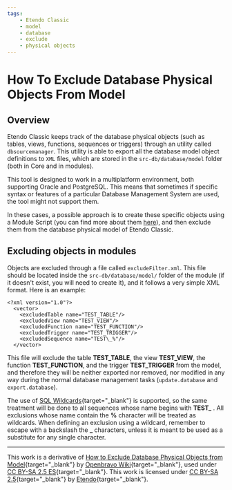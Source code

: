 ```yaml
---
tags:
    - Etendo Classic
    - model
    - database
    - exclude
    - physical objects
--- 
```

# How To Exclude Database Physical Objects From Model

##  Overview

Etendo Classic keeps track of the database physical objects (such as tables, views, functions, sequences or triggers) through an utility called `dbsourcemanager`. This utility is able to export all the database model object definitions to `XML` files, which are stored in the `src-db/database/model` folder (both in Core and in modules).

This tool is designed to work in a multiplatform environment, both supporting Oracle and PostgreSQL. This means that sometimes if specific syntax or features of a particular Database Management System are used, the tool might not support them.

In these cases, a possible approach is to create these specific objects using a Module Script (you can find more about them [here](../how-to-guides/how-to-create-build-validations-and-module-scripts.md)), and then exclude them from the database physical model of Etendo Classic.

##  Excluding objects in modules

Objects are excluded through a file called `excludeFilter.xml`. This file should be located inside the `src-db/database/model/` folder of the module (if it doesn't exist, you will need to create it), and it follows a very simple XML format. Here is an example:


    
    
    <?xml version="1.0"?>
      <vector>
        <excludedTable name="TEST_TABLE"/>
        <excludedView name="TEST_VIEW"/>
        <excludedFunction name="TEST_FUNCTION"/>
        <excludedTrigger name="TEST_TRIGGER"/>
        <excludedSequence name="TEST\_%"/>
      </vector>

This file will exclude the table **TEST_TABLE**, the view **TEST_VIEW**, the function **TEST_FUNCTION**, and the trigger **TEST_TRIGGER** from the model, and therefore they will be neither exported nor removed, nor modified in any way during the normal database management tasks (`update.database` and `export.database`).

The use of [SQL Wildcards](https://www.w3schools.com/sql/sql_wildcards.asp){target="\_blank"} is supported, so the same treatment will be done to all sequences whose name begins with **TEST_** . All exclusions whose name contain the **%** character will be treated as wildcards. When defining an exclusion using a wildcard, remember to escape with a backslash the **_** characters, unless it is meant to be used as a substitute for any single character.

---

This work is a derivative of [How to Exclude Database Physical Objects from Model](https://wiki.openbravo.com/wiki/How_to_exclude_Database_Physical_Objects_From_Model){target="\_blank"} by [Openbravo Wiki](http://wiki.openbravo.com/wiki/Welcome_to_Openbravo){target="\_blank"}, used under [CC BY-SA 2.5 ES](https://creativecommons.org/licenses/by-sa/2.5/es/){target="\_blank"}. This work is licensed under [CC BY-SA 2.5](https://creativecommons.org/licenses/by-sa/2.5/){target="\_blank"} by [Etendo](https://etendo.software){target="\_blank"}.